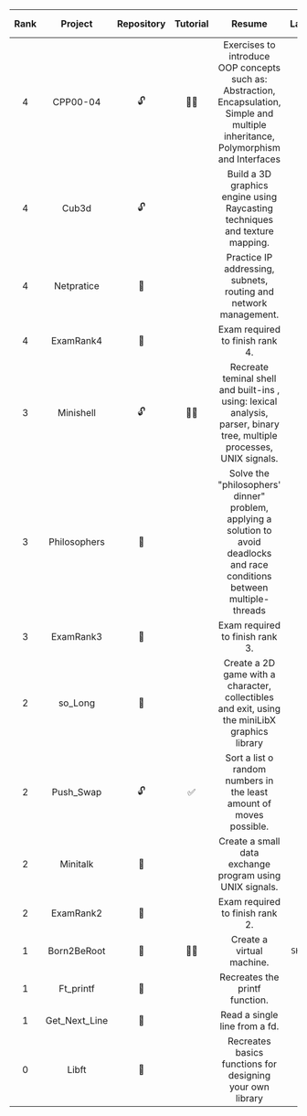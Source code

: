 
| Rank | Project | Repository | Tutorial | Resume | Language | Grade | Estimated effort (h) | End date | 
|:----:|:-------:|:----------:|:--------:|:------:|:--------:|:-----:|:--------------------:|:--------:|  
| 4 | CPP00-04 | 🔓 | ✍🏻 | Exercises to introduce OOP concepts such as: Abstraction, Encapsulation, Simple and multiple inheritance, Polymorphism and Interfaces | `C++` | `100/100` | 70h | 2024-02-01 |  
| 4 | Cub3d | 🔓 |  | Build a 3D graphics engine using Raycasting techniques and texture mapping. | `C` | `100/100` | 280h | 2023-12-04 |  
| 4 | Netpratice | 🔐 |  | Practice IP addressing, subnets, routing and network management. | `TCP/IP` | `100/100` | 50h | 2023-10-06 |  
| 4 | ExamRank4 | 🔐 |  | Exam required to finish rank 4. | `C` | `100/100` | 3h | 2023-09-26 |  
| 3 | Minishell | 🔓 | ✍🏻 | Recreate teminal shell and built-ins , using: lexical analysis, parser, binary tree, multiple processes, UNIX signals.| `C` | `100/100` | 210h | 2023-09-19 |  
| 3 | Philosophers | 🔐 |  | Solve the "philosophers' dinner" problem, applying a solution to avoid deadlocks and race conditions between multiple-threads | `C` | `100/100` | 70h | 2023-08-03 |  
| 3 | ExamRank3 | 🔐 |  |Exam required to finish rank 3. | `C` | `100/100` | 3h | 2023-06-07 |  
| 2 | so_Long | 🔐 |  | Create a 2D game with a character, collectibles and exit, using the miniLibX graphics library | `C` | `103/100` | 70h | 2023-06-02 |  
| 2 | Push_Swap | 🔓 | ✅ | Sort a list o random numbers in the least amount of moves possible. | `C` | `100/100` | 70h | 2023-05-19 |  
| 2 | Minitalk | 🔐 |  | Create a small data exchange program using UNIX signals. | `C` | `115/100` | 60h | 2023-04-07 |  
| 2 | ExamRank2 | 🔐 |  | Exam required to finish rank 2. | `C` | `100/100` | 3h | 2023-05-03 |  
| 1 | Born2BeRoot | 👀 | ✍🏻 | Create a virtual machine. | `SHELL/CLI` | `100/100` | 50h | 2023-02-08 |  
| 1 | Ft_printf | 🔐 |  | Recreates the printf function. | `C` | `100/100` | 90h | 2022-12-24 |  
| 1 | Get_Next_Line | 🔐 |  | Read a single line from a fd. | `C` | `125/100` | 90h | 2022-12-03 |  
| 0 | Libft | 🔐 |  | Recreates basics functions for designing your own library | `C` | `125/100` | 90h | 2022-11-26 |  
